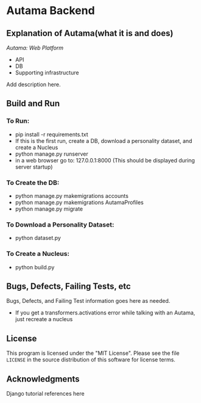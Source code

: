 # Autama Backend

## Explanation of Autama(what it is and does)
_Autama: Web Platform_  

* API
* DB
* Supporting infrastructure

Add description here. 


## Build and Run  

### To Run:
  * pip install -r requirements.txt
  * If this is the first run, create a DB, download a personality dataset, and create a Nucleus
  * python manage.py runserver
  * in a web browser go to: 127.0.0.1:8000 (This should be displayed during server startup)

### To Create the DB: 
  * python manage.py makemigrations accounts
  * python manage.py makemigrations AutamaProfiles
  * python manage.py migrate

### To Download a Personality Dataset: 
  * python dataset.py
  
### To Create a Nucleus: 
  * python build.py


## Bugs, Defects, Failing Tests, etc

Bugs, Defects, and Failing Test information goes here as needed.

  * If you get a transformers.activations error while talking with an Autama, just recreate a nucleus


## License

This program is licensed under the "MIT License".  Please
see the file `LICENSE` in the source distribution of this
software for license terms.  

## Acknowledgments  

Django tutorial references here


